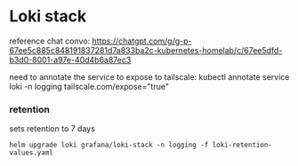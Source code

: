 # Loki stack

reference chat convo:
https://chatgpt.com/g/g-p-67ee5c885c848191837281d7a833ba2c-kubernetes-homelab/c/67ee5dfd-b3d0-8001-a97e-40d4b6a87ec3

need to annotate the service to expose to tailscale: kubectl annotate service loki -n logging tailscale.com/expose="true"

### retention

sets retention to 7 days

```
helm upgrade loki grafana/loki-stack -n logging -f loki-retention-values.yaml
```


